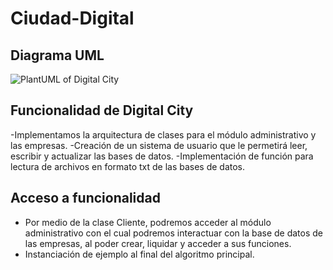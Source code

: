# Ciudad-Digital
## Diagrama UML
![PlantUML of Digital City](https://www.plantuml.com/plantuml/png/dLHBRjim4Dth58IxIPowGBVE9gsJ0WNw2U3iYi8OaHDt2efKXfHHeEYfUeHUh9GvOXG5SJxUM7oQzzvmFZeB4JXsZQsqXH2KMbb25_5tfT9liVA6jdx_VEAlaIE4ZOKw0nSXTeOWHUVpHnSYnKxJlx-koX1eR2FmqN4-XguctkXTEbT_AgX3PD1HPUlFtdJMP-EJzrsuwT30qJb4lrn79hSzli-vv4JIqGUXVV5DpPBE2Y9kFHFauoMZ9fyaClETQSXHBnPfvvNm5MYD1lcYQHa3g25nfHbXG0jewQOZCy9LaXVzJr1x1Yl2GWZUagQuPrZqwYZ_BzNNN5iXlLPh2NGHbqDB1bV6I0mi8Prvhaf9yQfZ2X7kfhZjW0tmgclxz4A4sgAcfkScXpNoBadw8PSMji02fdXv6WVsTk9NveMaB292BcYccf8fXwIo_xll5S0-539sMVa6EM5tBBHFBG8kuv8KW9dwAnNic_f-V3eIagw6OJQkg9LDSBp1lkHWVCY8fH0t1X-2W-GP9fkK6uK2ZvOj0pjq1ddJiZV3p0dK2mfKr293BTYmTmDMUZuPaJBsA-yYWqoAN5nUNIK9-9aAbPTGq7FiUzRkTttoQWqMc1A1N1JeCkb5qEGTXgaGXTOxgcqohhst2AvaM_eRIgBxkIogVeTeF9UK2xDqzPROpvq18ySFK3FfSbyXMxoEAf6OjZ-YCiIe8tcdAbaUjLZ8PqgzikHmoMXE-uStjRVcDEAls4ELn2nI-EGxSuYcRddby_4qcxBAJmmVR-BJA6Mj3iTNPPjwJcdVOT8TJcdS8qP3WUQ9CndgJDmoefjGCrWDrPfFSpnC6rVjcTHIlVduYe_IgidqpDxEUeNPV3OCxU1Tsmwd6ZrMJMhp0eLopPUGorqJzvdKCtIcQ-n_)

## Funcionalidad de Digital City
-Implementamos la arquitectura de clases para el módulo administrativo y las empresas.
-Creación de un sistema de usuario que le permetirá leer, escribir y actualizar las bases de datos.
-Implementación de función para lectura de archivos en formato txt de las bases de datos.

## Acceso a funcionalidad
- Por medio de la clase Cliente, podremos acceder al módulo administrativo con el cual podremos interactuar con la base de datos de las empresas, al poder crear, liquidar y acceder a sus funciones.
- Instanciación de ejemplo al final del algoritmo principal.

